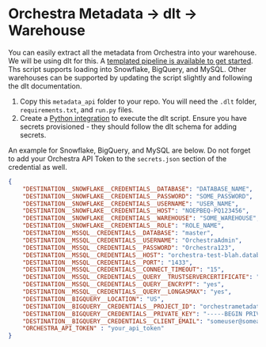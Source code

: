 # Orchestra Metadata -> dlt -> Warehouse

You can easily extract all the metadata from Orchestra into your warehouse. We will be using dlt for this. A [templated pipeline is available to get started](https://app.getorchestra.io/ai-agents/workflows). Ths script supports loading into Snowflake, BigQuery, and MySQL. Other warehouses can be supported by updating the script slightly and following the dlt documentation.

1. Copy this `metadata_api` folder to your repo. You will need the `.dlt` folder, `requirements.txt`, and `run.py` files.
2. Create a [Python integration](https://docs.getorchestra.io/docs/integrations/python/) to execute the dlt script. Ensure you have secrets provisioned - they should follow the dlt schema for adding secrets.

An example for Snowflake, BigQuery, and MySQL are below. Do not forget to add your Orchestra API Token to the `secrets.json` section of the credential as well.

```json
{
    "DESTINATION__SNOWFLAKE__CREDENTIALS__DATABASE": "DATABASE_NAME",
    "DESTINATION__SNOWFLAKE__CREDENTIALS__PASSWORD": "SOME_PASSWORD",
    "DESTINATION__SNOWFLAKE__CREDENTIALS__USERNAME": "USER_NAME",
    "DESTINATION__SNOWFLAKE__CREDENTIALS__HOST": "NOEPBEQ-PQ123456",
    "DESTINATION__SNOWFLAKE__CREDENTIALS__WAREHOUSE": "SOME_WAREHOUSE",
    "DESTINATION__SNOWFLAKE__CREDENTIALS__ROLE": "ROLE_NAME",
    "DESTINATION__MSSQL__CREDENTIALS__DATABASE": "master",
    "DESTINATION__MSSQL__CREDENTIALS__USERNAME": "OrchestraAdmin",
    "DESTINATION__MSSQL__CREDENTIALS__PASSWORD": "Orchestra123",
    "DESTINATION__MSSQL__CREDENTIALS__HOST": "orchestra-test-blah.database.windows.net",
    "DESTINATION__MSSQL__CREDENTIALS__PORT": "1433",
    "DESTINATION__MSSQL__CREDENTIALS__CONNECT_TIMEOUT": "15",
    "DESTINATION__MSSQL__CREDENTIALS__QUERY__TRUSTSERVERCERTIFICATE": "yes",
    "DESTINATION__MSSQL__CREDENTIALS__QUERY__ENCRYPT": "yes",
    "DESTINATION__MSSQL__CREDENTIALS__QUERY__LONGASMAX": "yes",
    "DESTINATION__BIGQUERY__LOCATION": "US",
    "DESTINATION__BIGQUERY__CREDENTIALS__PROJECT_ID": "orchestrametadatastore",
    "DESTINATION__BIGQUERY__CREDENTIALS__PRIVATE_KEY": "-----BEGIN PRIVATE KEY-----\nALONGSTRING\n-----END PRIVATE KEY-----\n",
    "DESTINATION__BIGQUERY__CREDENTIALS__CLIENT_EMAIL": "someuser@someaccount.iam.gserviceaccount.com",
    "ORCHESTRA_API_TOKEN" : "your_api_token"
}
```
